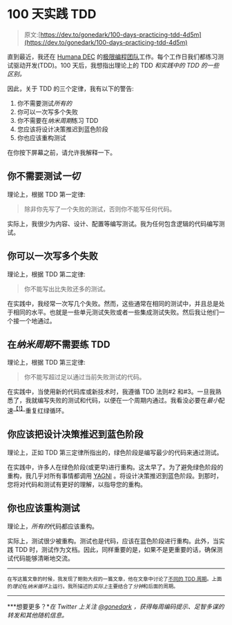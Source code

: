 # 100 天实践 TDD

> 原文:[https://dev.to/gonedark/100-days-practicing-tdd-4d5m](https://dev.to/gonedark/100-days-practicing-tdd-4d5m)

直到最近，我还在 [Humana DEC](http://www.humana.io) 的[极限编程团队](https://jason.pureconcepts.net/2015/05/two-weeks-extreme-programming/)工作。每个工作日我们都练习测试驱动开发(TDD)。100 天后，我想指出理论上的 TDD *和实践中的 TDD *的一些区别*。*

因此，关于 TDD 的三个定律，我有以下的警告:

1.  你不需要测试*所有的*
2.  你可以一次写多个失败
3.  你不需要在*纳米周期*练习 TDD
4.  您应该将设计决策推迟到蓝色阶段
5.  你也应该重构测试

在你按下屏幕之前，请允许我解释一下。

## [](#you-dont-need-to-test-everything)你不需要测试*一切*

理论上，根据 TDD 第一定律:

> 除非你先写了一个失败的测试，否则你不能写任何代码。

实际上，我很少为内容、设计、配置等编写测试。我为任何包含逻辑的代码编写测试。

## [](#you-can-write-more-than-one-failure-at-a-time)你可以一次写多个失败

理论上，根据 TDD 第二定律:

> 你不能写出比失败还多的测试。

在实践中，我经常一次写几个失败。然而，这些通常在相同的测试中，并且总是处于相同的水平。也就是一些单元测试失败或者一些集成测试失败。然后我让他们一个接一个地通过。

## [](#you-dont-need-to-practice-tdd-at-the-nano-cycle)在*纳米周期*不需要练 TDD

理论上，根据 TDD 第三定律:

> 你不能写超过足以通过当前失败测试的代码。

在实践中，当使用新的代码库或新技术时，我遵循 TDD 法则#2 和#3。一旦我熟悉了，我就编写失败的测试和代码，以便在一个周期内通过。我看没必要在*最小*配速<sup>[【1】](#footnote1)</sup>重复红绿循环。

## 你应该把设计决策推迟到蓝色阶段

理论上，正如 TDD 第三定律所指出的，绿色阶段是编写最少的代码来通过测试。

在实践中，许多人在绿色阶段(或更早)进行重构。这太早了。为了避免绿色阶段的重构，我几乎对所有事情都调用 [YAGNI](http://martinfowler.com/bliki/Yagni.html) 。将设计决策推迟到蓝色阶段。到那时，您将对代码和测试有更好的理解，以指导您的重构。

## 你也应该重构测试

理论上，*所有的*代码都应该重构。

实际上，测试很少被重构。测试也是代码，应该在蓝色阶段进行重构。此外，当实践 TDD 时，测试作为文档。因此，同样重要的是，如果不是更重要的话，确保测试代码能够清晰地交流。

* * *

<small>在写这篇文章的时候，我发现了鲍勃大叔的一篇文章，他在文章中讨论了[不同的 TDD 周期](http://blog.cleancoder.com/uncle-bob/2014/12/17/TheCyclesOfTDD.html)。上面的*理论*在*纳米循环*上运行。我所描述的*实际上*主要结合了*分钟*和后面的周期。</small>

* * *

***想要更多？**在 Twitter 上关注 [@gonedark](https://twitter.com/gonedark) ，获得每周编码提示、足智多谋的转发和其他随机信息。*